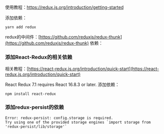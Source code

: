 
使用教程：https://redux.js.org/introduction/getting-started

添加依赖：
```
yarn add redux
```



redux的中间件：[https://github.com/reduxjs/redux-thunk](https://github.com/reduxjs/redux-thunk)
依赖：



### 添加React-Redux的相关依赖

相关教程：[https://react-redux.js.org/introduction/quick-start](https://react-redux.js.org/introduction/quick-start)

React Redux 7.1 requires React 16.8.3 or later.
添加依赖：
```
npm install react-redux
```


### 添加redux-persist的依赖


```
Error: redux-persist: config.storage is required. 
Try using one of the provided storage engines `import storage from 'redux-persist/lib/storage'`
```

